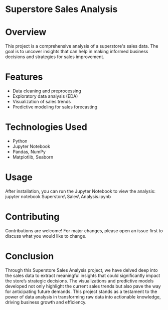 # Superstore Sales Analysis

 # Overview
This project is a comprehensive analysis of a superstore's sales data. The goal is to uncover insights that can help in making informed business decisions and strategies for sales improvement.

 # Features
- Data cleaning and preprocessing
- Exploratory data analysis (EDA)
- Visualization of sales trends
- Predictive modeling for sales forecasting

 # Technologies Used
- Python
- Jupyter Notebook
- Pandas, NumPy
- Matplotlib, Seaborn
  
# Usage
After installation, you can run the Jupyter Notebook to view the analysis:
jupyter notebook Superstore\ Sales\ Analysis.ipynb


 # Contributing
Contributions are welcome! For major changes, please open an issue first to discuss what you would like to change.

 # Conclusion
Through this Superstore Sales Analysis project, we have delved deep into the sales data to extract meaningful insights that could significantly impact the store’s strategic decisions. The visualizations and predictive models developed not only highlight the current sales trends but also pave the way for anticipating future demands. This project stands as a testament to the power of data analysis in transforming raw data into actionable knowledge, driving business growth and efficiency.


